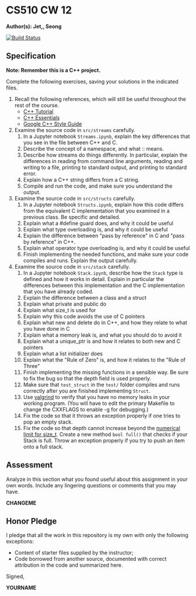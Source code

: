 # CS510 CW 12

**Author(s):** **Jet,, Seong**

[![Build Status](https://travis-ci.org/chapman-cs510-2017f/cw-12-YOURNAME.svg?branch=master)](https://travis-ci.org/chapman-cs510-2017f/cw-12-YOURNAME)

## Specification

**Note: Remember this is a C++ project.**

Complete the following exercises, saving your solutions in the indicated files. 

1. Recall the following references, which will still be useful throughout the rest of the course.
    * [C++ Tutorial](http://www.cplusplus.com/doc/tutorial/)
    * [C++ Essentials](https://tfetimes.com/wp-content/uploads/2015/09/CppEssentials.pdf)
    * [Google C++ Style Guide](https://google.github.io/styleguide/cppguide.html)
1. Examine the source code in ```src/streams``` carefully. 
    1. In a Jupyter notebook ```Streams.ipynb```, explain the key differences that you see in the file between C++ and C.
    1. Describe the concept of a namespace, and what :: means.
    1. Describe how streams do things differently. In particular, explain the differences in reading from command line arguments, reading and writing to a file, printing to standard output, and printing to standard error.
    1. Explain how a C++ string differs from a C string.
    1. Compile and run the code, and make sure you understand the output.
1. Examine the source code in ```src/structs``` carefully.
    1. In a Jupyter notebook ```Structs.ipynb```, explain how this code differs from the equivalent C implementation that you examined in a previous class. Be specific and detailed.
    1. Explain what a #define guard does, and why it could be useful
    1. Explain what type overloading is, and why it could be useful
    1. Explain the difference between "pass by reference" in C and "pass by reference" in C++.
    1. Explain what operator type overloading is, and why it could be useful
    1. Finish implementing the needed functions, and make sure your code compiles and runs. Explain the output carefully.
1. Examine the source code in ```src/stack``` carefully. 
    1. In a Jupyter notebook ```Stack.ipynb```, describe how the ```Stack``` type is defined and how it works in detail. Explain in particular the differences between this implementation and the C implementation that you have already coded. 
    1. Explain the difference between a class and a struct
    1. Explain what private and public do
    1. Explain what size_t is used for
    1. Explain why this code avoids the use of C pointers
    1. Explain what new and delete do in C++, and how they relate to what you have done in C
    1. Explain what a memory leak is, and what you should do to avoid it
    1. Explain what a unique_ptr is and how it relates to both new and C pointers
    1. Explain what a list initializer does
    1. Explain what the "Rule of Zero" is, and how it relates to the "Rule of Three"
    1. Finish implementing the missing functions in a sensible way. Be sure to fix the bug so that the depth field is used properly.
    1. Make sure that ```test_struct``` in the ```test/``` folder compiles and runs correctly after you are finished implementing ```Struct```.
    1. Use [valgrind](http://valgrind.org/docs/manual/quick-start.html) to verify that you have no memory leaks in your working program. (You will have to edit the primary Makefile to change the CXXFLAGS to enable -g for debugging.)
    1. Fix the code so that it throws an exception properly if one tries to pop an empty stack.
    1. Fix the code so that depth cannot increase beyond the [numerical limit for size_t](http://en.cppreference.com/w/cpp/types/numeric_limits/max). Create a new method ```bool full()``` that checks if your Stack is full. Throw an exception properly if you try to push an item onto a full stack.


## Assessment

Analyze in this section what you found useful about this assignment in your own words. Include any lingering questions or comments that you may have.

**CHANGEME**

## Honor Pledge

I pledge that all the work in this repository is my own with only the following exceptions:

* Content of starter files supplied by the instructor;
* Code borrowed from another source, documented with correct attribution in the code and summarized here.

Signed,

**YOURNAME**
